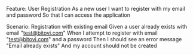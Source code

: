 Feature: User Registration
  As a new user
  I want to register with my email and password
  So that I can access the application

Scenario: Registration with existing email
  Given a user already exists with email "test@bitovi.com"
  When I attempt to register with email "test@bitovi.com" and a password
  Then I should see an error message "Email already exists"
  And my account should not be created
